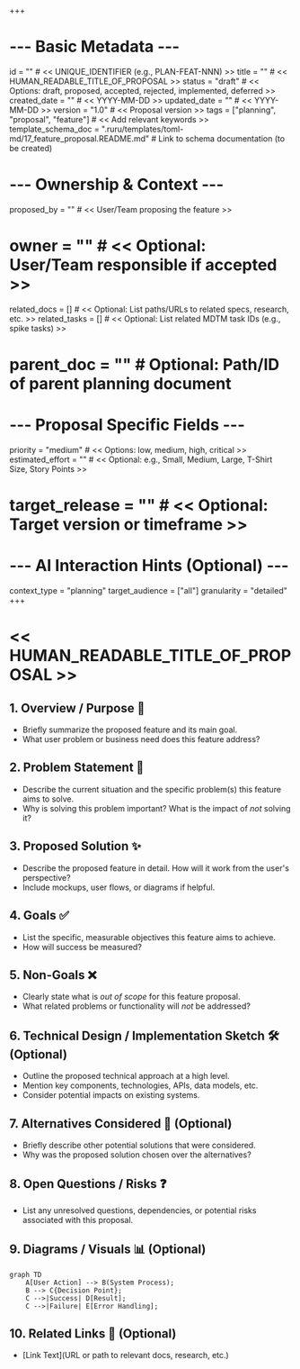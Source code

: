 +++
# --- Basic Metadata ---
id = ""               # << UNIQUE_IDENTIFIER (e.g., PLAN-FEAT-NNN) >>
title = ""            # << HUMAN_READABLE_TITLE_OF_PROPOSAL >>
status = "draft"      # << Options: draft, proposed, accepted, rejected, implemented, deferred >>
created_date = ""     # << YYYY-MM-DD >>
updated_date = ""     # << YYYY-MM-DD >>
version = "1.0"       # << Proposal version >>
tags = ["planning", "proposal", "feature"] # << Add relevant keywords >>
template_schema_doc = ".ruru/templates/toml-md/17_feature_proposal.README.md" # Link to schema documentation (to be created)

# --- Ownership & Context ---
proposed_by = ""      # << User/Team proposing the feature >>
# owner = ""            # << Optional: User/Team responsible if accepted >>
related_docs = []     # << Optional: List paths/URLs to related specs, research, etc. >>
related_tasks = []    # << Optional: List related MDTM task IDs (e.g., spike tasks) >>
# parent_doc = ""       # Optional: Path/ID of parent planning document

# --- Proposal Specific Fields ---
priority = "medium"   # << Options: low, medium, high, critical >>
estimated_effort = "" # << Optional: e.g., Small, Medium, Large, T-Shirt Size, Story Points >>
# target_release = ""   # << Optional: Target version or timeframe >>

# --- AI Interaction Hints (Optional) ---
context_type = "planning"
target_audience = ["all"]
granularity = "detailed"
+++

# << HUMAN_READABLE_TITLE_OF_PROPOSAL >>

## 1. Overview / Purpose 🎯

*   Briefly summarize the proposed feature and its main goal.
*   What user problem or business need does this feature address?

## 2. Problem Statement 🤔

*   Describe the current situation and the specific problem(s) this feature aims to solve.
*   Why is solving this problem important? What is the impact of *not* solving it?

## 3. Proposed Solution ✨

*   Describe the proposed feature in detail. How will it work from the user's perspective?
*   Include mockups, user flows, or diagrams if helpful.

## 4. Goals ✅

*   List the specific, measurable objectives this feature aims to achieve.
*   How will success be measured?

## 5. Non-Goals ❌

*   Clearly state what is *out of scope* for this feature proposal.
*   What related problems or functionality will *not* be addressed?

## 6. Technical Design / Implementation Sketch 🛠️ (Optional)

*   Outline the proposed technical approach at a high level.
*   Mention key components, technologies, APIs, data models, etc.
*   Consider potential impacts on existing systems.

## 7. Alternatives Considered 🔄 (Optional)

*   Briefly describe other potential solutions that were considered.
*   Why was the proposed solution chosen over the alternatives?

## 8. Open Questions / Risks ❓

*   List any unresolved questions, dependencies, or potential risks associated with this proposal.

## 9. Diagrams / Visuals 📊 (Optional)

```mermaid
graph TD
    A[User Action] --> B(System Process);
    B --> C{Decision Point};
    C -->|Success| D[Result];
    C -->|Failure| E[Error Handling];
```

## 10. Related Links 🔗 (Optional)

*   [Link Text](URL or path to relevant docs, research, etc.)
